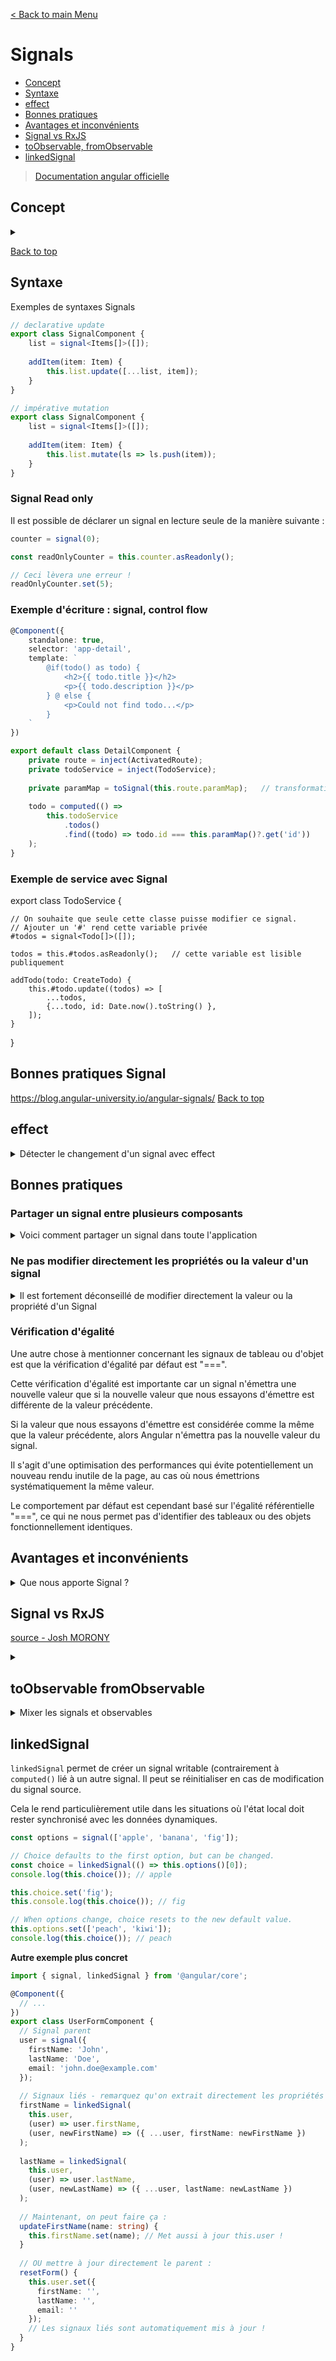 [< Back to main Menu](https://github.com/gsoulie/angular-resources/blob/master/ng-sheet.md)    

# Signals

* [Concept](#concept)
* [Syntaxe](#syntaxe)     
* [effect](#effect)
* [Bonnes pratiques](#bonnes-pratiques)     
* [Avantages et inconvénients](#avantages-et-inconvénients)     
* [Signal vs RxJS](#signal-vs-rxjs)
* [toObservable, fromObservable](#toObservable-fromObservable)
* [linkedSignal](#linkedSignal)     

> [Documentation angular officielle](https://angular.io/guide/signals)     

## Concept 

<details>
	<summary></summary>

> [Top article, Signals in 3 minutes](https://itnext.io/angular-signals-in-3-minutes-7f70f9e125ae)      

Les signaux sont la pierre angulaire de la réactivité dans Solid. Ils contiennent des valeurs qui changent avec le temps ; lorsque vous modifiez la valeur d'un signal, il met automatiquement à jour tout ce qui l'utilise. Un signal est un **wrapper autour d'une valeur simple qui enregistre ce qui dépend de cette valeur et notifie ces dépendants chaque fois que sa valeur change**

**Signals** va très probablement introduire un future dans lequel nous n'aurions **plus besoin de zone.js** ce qui pourrait êrte un gros changement ! D'autre part, l'arrivée de **Signals** devrait grandement faciliter l'apprentissage de la programmation réactive aux débutants sur Angular.

En effet, **Signals** permet le contrôle des changements de manière **plus fine et performante** que **zone.js**. 
Contrairement à zone.js, **Signals ne re-contrôle pas la totalité de l'abre de composants** pour effectuer les changements. Et ce mécanisme pourrait bien améliorer considérablement le mécanisme de change detection d'Angular.

Pour illustration, voici actuellement à quel niveau sont effectué les contrôles de changements sur les frameworks Angular, React et Solid :

* Angular : niveau arborescence de l'application
* React : niveau arborescence composant
* Solid : niveau individuel

Par analogie avec RxJS, **Signals se comporte comme un BehaviourSubject en RxJS**, à la différence qu'il n'a **pas besoin de souscription** pour être notifié des changements de valeur.

Avec **Signals**, les souscriptions sont créées et détruites automatiquement, on n'a pas besoin de s'en pré-occuper.
C'est plus ou moins ce qui se passe avec les pipes async d'ailleurs. A la différence, **Signals** n'a pas besoin d'une souscription pour être utilisé en dehors de la vue

> **A noter** : Pour l'instant, Signals n'est disponible que dans la version **v16.0.0-next.0** d'Angular.

Dans les faits, cela va se traduire par une simplification de la syntaxe du code de gestion de la réactivité, et petit à petit, probablement un remplacement de l'utilisation de RxJS par **Signals** (l'avenir nous le dira).

A moyen terme en tout cas, **Signals** ne va pas remplacer RxJS, les 2 peuvent cohabiter. Il est d'ailleurs possible de convertir un Signals en Observable avec le builtin (en béta pour l'instant) ````fromSignal()```` et inversément convertir un observable en Signal avec ````fromObservable()```` pour donner la possibilité d'avoir accès à la valeur directement dans le template sans avoir à utiliser de pipe async.


Pour illustrer rapidement à quoi ça ressemble, voici un exemple :

*Syntaxe RxJS*

````typescript
@Component({
	selector: 'my-app',
	standalone: true,
	template: `
		<div>Count: {{ count$ | async }}</div>
		<div>Double: {{ double$ | async }}</div>
		<button (click)="changeCount()"></button>
	`
})
export class AppComponent {
	count$ = new BehaviourSubject(0);
	double$ = this.count$.pipe(
		map(count => count * 2)
	)
	
	changeCount() { this.count$.next(5); }
}
````

*Syntaxe Signals*

````typescript
@Component({
	selector: 'my-app',
	standalone: true,
	template: `
		<div>Count: {{ count() }}</div>
		<div>Double: {{ double() }}</div>
		<button (click)="changeCount()"></button>
	`
})
export class AppComponent {
	count = signal(0);
	double = computed(() => this.count() * 2);
	
	changeCount() { this.count.set(5); }
}
````

Ce n'est bien sûr qu'un exemple très basique. Vous trouverez plus d'infos et d'exemples ici :

**Série de vidéos courtes Josh MORONY**

* [Angular is about to get its most IMPORTANT change in a long time...](https://www.youtube.com/watch?v=4FkFmn0LmLI&ab_channel=JoshuaMorony)    
* [Why didn't the Angular team just use RxJS instead of Signals?](https://www.youtube.com/watch?v=iA6iyoantuo&ab_channel=JoshuaMorony)      
* [The end of Angular's "service with a subject" approach?](https://www.youtube.com/watch?v=SVPyr6u3sqU&ab_channel=JoshuaMorony)       
* [Exemple de code](https://github.com/joshuamorony/quicklist-signals/blob/main/src/app/home/home.component.ts)  

[Signals everything you need to know](https://medium.com/@PurpleGreenLemon/angular-and-signals-everything-you-need-to-know-2ff349b6363a)     
[Angular Signals push-pull](https://angularexperts.io/blog/angular-signals-push-pull)      
[Signals In Angular - Is RxJS doomed ?](https://levelup.gitconnected.com/signals-in-angular-is-rxjs-doomed-5b5dac574306)     
https://www.angulararchitects.io/en/aktuelles/angular-signals/      

</details>

[Back to top](#signals)     

## Syntaxe

Exemples de syntaxes Signals

````typescript
// declarative update
export class SignalComponent {
	list = signal<Items[]>([]);
	
	addItem(item: Item) {
		this.list.update([...list, item]);
	}
}

// impérative mutation
export class SignalComponent {
	list = signal<Items[]>([]);
	
	addItem(item: Item) {
		this.list.mutate(ls => ls.push(item));
	}
}
````

### Signal Read only

Il est possible de déclarer un signal en lecture seule de la manière suivante :

````typescript
counter = signal(0);

const readOnlyCounter = this.counter.asReadonly();

// Ceci lèvera une erreur !
readOnlyCounter.set(5);
````


### Exemple d'écriture : signal, control flow

````typescript
@Component({
	standalone: true,
	selector: 'app-detail',
	template: `
		@if(todo() as todo) {
			<h2>{{ todo.title }}</h2>
			<p>{{ todo.description }}</p>
		} @ else {
			<p>Could not find todo...</p>
		}
	`
})

export default class DetailComponent {
	private route = inject(ActivatedRoute);
	private todoService = inject(TodoService);
	
	private paramMap = toSignal(this.route.paramMap);	// transformation de l'observable paramMap en signal
	
	todo = computed(() => 
		this.todoService
			.todos()
			.find((todo) => todo.id === this.paramMap()?.get('id'))
	);
}
````

### Exemple de service avec Signal

export class TodoService {

	// On souhaite que seule cette classe puisse modifier ce signal. 
	// Ajouter un '#' rend cette variable privée
	#todos = signal<Todo[]>([]);
	
	todos = this.#todos.asReadonly();	// cette variable est lisible publiquement
	
	addTodo(todo: CreateTodo) {
		this.#todo.update((todos) => [
			...todos, 
			{...todo, id: Date.now().toString() },
		]);
	}
}

## Bonnes pratiques Signal

https://blog.angular-university.io/angular-signals/
[Back to top](#signals)     

## effect

<details>
	<summary>Détecter le changement d'un signal avec effect</summary>

https://angularexperts.io/blog/angular-signals-push-pull      

Un signal est un wrapper autour d'une valeur, qui est capable d'informer les consommateurs intéressés lorsque cette valeur change. Étant donné que la lecture d'un signal se fait via un getter plutôt que d'accéder à une variable ou à une valeur simple, les signaux sont capables de garder une trace de l'endroit où ils sont lus.

Les signaux **computed** se basent sur la valeur actuelle (la plus récente) des émetteurs référencés s'il est obsolète (une seule fois, même s'il a reçu plusieurs notifications)

Si l'on souhaite uniquement *détecter* le changement de valeur d'un signal, on peut utiliser la fonction **effect()**. Cette dernière doit s'exécuter dans un contexte d'injection (temps du constructeur) car il injecte **DestroyRef** en arrière plan pour fournir un auto-nettoyage. Il est **déclenché** lorsque la valeur des signaux qui sont à l'intérieur du bloc de code sont mises à jour.

**IMPORTANT** Pour traquer le changement de valeur, il faut utiliser le signal dans le ````effect()````. De plus, ce dernier ne se déclenche pas si la valeur observée n'est pas modifiée. 

*exemple 1*

````typescript
//The effect will be re-run whenever any 
// of the signals that it uses changes value.
effect(() => {

  // We just have to use the source signals 
  // somewhere inside this effect
  const currentCount = this.counter();

  const derivedCounter = this.derivedCounter();

  console.log(`current values: ${currentCount} 
    ${derivedCounter}`);

});
````


Dans le code suivant, l'effect est déclenché à l'initialisation et affichera 'Effect runs with : true' :

*Exemple 2*

````typescript
@Component({
  template: `<button (click)="update()">Update</update>`,
})
export class EffectExampleComponent {
  counter = signal(0);

  constructor() {
    const isEven = computed(() => {
      return this.counter() % 2 === 0;
    });

    effect(() => {
      console.log('Effect runs with: ', isEven());
    });
    // logs "Effect runs with: true" when component is initialy rendered
  }

  update() {
    this.counter.update((current) => current + 2); // notice + 2
  }
}
````

Par la suite, un clic que le bouton update ne déclenchera plus le effect car la valeur *computed* ````isEven```` sera toujours égale à sa valeur initiale *true*

* ````mutate```` : mute l'ancienne valeur
* ````update```` : prend en paramètre l'ancienne valeur et fourni une nouvelle valeur
* ````set```` : équivalent à *update*

[Back to top](#signals)    

### Cas très particulier

Il peut arriver dans de rares cas, que l'on ait besoin de modifier un signal depuis le *effect*. Pour se faire, il faut utiliser le paramètre ````allowSignalWrites: true````


````typescript
@Component({...})
export class CounterComponent {
  count = signal(0);

  constructor() {

    effect(() => {
      this.count.set(1);
    },
        {
            allowSignalWrites: true
        });
  }
}
````

</details>

## Bonnes pratiques

### Partager un signal entre plusieurs composants 

<details>
	<summary>Voici comment partager un signal dans toute l'application</summary>

 > Attention, cela implique que le signal peut être modifié de n'importe où, il faut donc être prudent avec cette façon de faire. La meilleure solution est de partager le signal via un service (voir solution plus bas)


*Déclarer le signal dans un fichier externe*

````typescript
// main.ts
import { signal } from "@angular/core";

export const count = signal(0);
````

*Utiliser le signal dans les composants*

````typescript
// app.component.ts
import { Component } from "@angular/core";
import { count } from "./main";

@Component({
  selector: "app",
  template: `
    <div>
      <p>Counter: {{ count() }}</p>
      <button (click)="increment()">Increment from HundredIncrComponent</button>
    </div>
  `,
})
export class HundredIncrComponent {
  count = count;

  increment() {
    this.count.update((value) => value + 100);
  }
}
````

La meilleure solution est de partager le Signal via un **service**

````typescript
@Injectable({
  providedIn: "root",
})
export class CounterService {

  // this is the private writeable signal
  private counterSignal = signal(0);

  // this is the public read-only signal
  readonly counter = this.counterSignal.asReadonly();

  constructor() {
    // inject any dependencies you need here
  }

  // anyone needing to modify the signal 
  // needs to do so in a controlled way
  incrementCounter() {
    this.counterSignal.update((val) => val + 1);
  }
}
````
</details>

### Ne pas modifier directement les propriétés ou la valeur d'un signal

<details>
	<summary>Il est fortement déconseillé de modifier directement la valeur ou la propriété d'un Signal </summary>

 ````typescript
@Component(
    selector: "app",
    template: `
  <h3>List value: {{list()}}</h3>
  <h3>Object title: {{object().title}}</h3>
`)
export class AppComponent {

    list = signal([
        "Hello",
        "World"
    ]);

    object = signal({
       id: 1,
       title: "Angular For Beginners"
    });

    constructor() {
        this.list().push("Again");		
        this.object().title = "overwriting title";
    }
}
````

Modifier directement le Signal sans passer par une fonction ````set()```` ou ````update()```` contourne l'ensemble du système de fonctionnement
de Signal, ce qui peut provoquer des bugs. En effet, modifier directement la propriété ou la valeur d'un signal, ne déclenchera pas la mise à jour
des autres Signaux de type ````computed()```` qui pourrait lui être rattaché.

</details>

### Vérification d'égalité

Une autre chose à mentionner concernant les signaux de tableau ou d'objet est que la vérification d'égalité par défaut est "===".

Cette vérification d'égalité est importante car un signal n'émettra une nouvelle valeur que si la nouvelle valeur que nous essayons d'émettre est différente de la valeur précédente.

Si la valeur que nous essayons d'émettre est considérée comme la même que la valeur précédente, alors Angular n'émettra pas la nouvelle valeur du signal.

Il s'agit d'une optimisation des performances qui évite potentiellement un nouveau rendu inutile de la page, au cas où nous émettrions systématiquement la même valeur.

Le comportement par défaut est cependant basé sur l'égalité référentielle "===", ce qui ne nous permet pas d'identifier des tableaux ou des objets fonctionnellement identiques.

## Avantages et inconvénients

<details>
	<summary>Que nous apporte Signal ?</summary>

 AVANTAGE SIGNALS

* Réactivité fine     
Avec les signaux, les modifications apportées à des propriétés de données spécifiques peuvent déclencher des mises à jour uniquement sur les composants qui en dépendent, plutôt que de mettre à jour l'intégralité de l'arborescence des composants. Cette réactivité fine conduit à une détection des changements plus rapide et plus efficace.


* Utilisation réduite de la mémoire     
Avec les signaux, les composants s'abonnent uniquement aux propriétés de données spécifiques dont ils ont besoin, plutôt que de s'abonner à un magasin ou à un service entier. Cela réduit l'utilisation de la mémoire et améliore les performances.

* Fini les contrôles inutiles      
Avec les signaux, seuls les composants qui dépendent d'une propriété de données spécifique sont avertis lorsque cette propriété change. Cela élimine les vérifications et les mises à jour inutiles, ce qui permet une détection des modifications plus rapide et plus efficace.

* Tout a un inconvénient, quels sont les inconvénients des signaux ?     
Le débogage peut également être plus difficile lors de l'utilisation de signaux dans Angular. La complexité de la programmation réactive et l'utilisation de signaux peuvent rendre difficile le suivi du flux de données et l'identification de la source des bogues.

* Quelques différences       
Les observables sont basés sur le modèle d'observateur, où un producteur envoie des données à un consommateur. En revanche, les signaux utilisent un modèle basé sur l'extraction dans lequel les consommateurs extraient les données d'un producteur.

> Les signaux sont **synchrones** tandis que les observables peuvent être **synchrones** et **asynchrones**

Pendant ce temps, les signaux ont un support intégré pour le suivi des dépendances et une réactivité à grain fin, ce qui les rend particulièrement bien adaptés pour une utilisation dans des frameworks d'interface utilisateur comme Angular. RxJS, d'autre part, est une bibliothèque plus générale pour la programmation réactive en JavaScript. Bien que RxJS puisse être utilisé pour le développement de l'interface utilisateur, il n'a pas le même niveau d'intégration avec Angular que les signaux.

Cela étant dit, les signaux et RxJS ne s'excluent pas mutuellement. En fait, ils peuvent être utilisés ensemble pour créer de puissantes applications réactives. Par exemple, vous pouvez utiliser RxJS pour modéliser des flux asynchrones complexes, puis utiliser des signaux pour déclencher des mises à jour de l'interface utilisateur en fonction des modifications apportées à ces données.

</details>

## Signal vs RxJS

[source - Josh MORONY](https://www.youtube.com/watch?v=iA6iyoantuo&ab_channel=JoshuaMorony)     

<details>
	<summary></summary>

 syntaxe plus claire, concise
signal gère lui-même les souscription, il n'est donc plus nécessaire de se préoccuper d'utiliser les pipe async ou de unsubscribe ses observables
intégrité des valeurs

### Comparaison de syntaxe

````typescript
count = signal(0);

count = new BehaviourSubject(0);
````

dans le template, Signal est appelé comme une fonction

````typescript
template: `
	{{ count() }} <!-- signal -->
	
	{{ count | async }} <!-- BehaviourSubject --> 
	{{ count.getValue() }} <!-- BehaviourSubject --> 
	{{ count.value }} <!-- BehaviourSubject --> 
`
````

````typescript
logValue() {
	console.log(this.count()); // signal
	
	console.log(this.count.value); // BehaviourSubject
}
````

*Valeur calculée*

````typescript
count = signal(0);
doubleCount = computed(() => this.count() * 2);
console.log(this.doubleCount());

//------------------------------------------

count = new BehaviourSubject(0);
doubleCount = this.count.pipe(map((count) => count * 2));
this.doubleCount.subscribe((value) => console.log(value));
// need unsubscribe on destroy !!
````


*Combiner plusieurs valeurs et intégrité des valeurs*
````typescript
valueOne = signal(1);
valueTwo = signal(10);

derived = computed(() => this.valueOne() * this.valueTwo());	// va afficher 10 la première fois, puis 40 après l'appel de changeValues()

changeValues() {
	this.valueOne.set(2);
	this.valueTwo.set(20);
}

//------------------------------------------

valueOne = new behaviourSubject(1);
valueTwo = new behaviourSubject(10);

derived = combineLatest([this.valueOne, this.valueTwo]).pipe(
	map(([one, two]) => one * two)
);	// va afficher 10 la première fois, puis 20 un très court instant à cause du combineLatest, puis 40

changeValues() {
	this.valueOne.next(2);
	this.valueTwo.next(20);
}
````

*Side effect*
````typescript
myService = inject(MyService);

count = this.myService.getCount();
doubleCount = computed(() => this.count() * 2);

constructor() {
	effect(() => {
		console.log('Mise à jour count', this.count());
	})
}

//------------------------------------------

myService = inject(MyService);

count = this.myService
.getCount()
.pipe(
	tap((count) => console.log('Mise à jour count', count))
);

doubleCount = this.count.pipe(map((count) => count * 2));
````

l'````effect()```` est exécuté une fois initialement et il s'exécutera à chaque fois que la valeur d'un signal sera modifiée. Si une valeur est modifiée plusieurs fois avec le même contenu, l'````effect()````
ne sera **pas déclenché** une nouvelle fois

Avec RxJS, si on fait plusieurs pipe async, on déclenche plusieurs fois le effect

````
{{ count | async }}
{{ count | async }}
{{ count | async }}
````
de même que ````{{ doubleCount | async }}```` déclenchera lui aussi l'effect

### Untracked

Il est possible de définir comme **untracked** un signal dans une fonction *effect()* afin de n ce qui aura pour effet de ne pas déclencher l*'effect()* si la-dite valeur est modifiée

````typescript
const counter0 = signal(0);
const counter1 = signal(0);

// Executes when `counter0` changes, not when `counter1` changes:
effect(() => console.log(counter0(), untracked(counter1));

counter0.set(1);
// logs 1 0
counter1.set(1);
// does not log
counter1.set(2);
// does not log
counter1.set(3);
// does not log
counter0.set(2);
// logs 2 3
````
[Back to top](#signals)  

</details>

## toObservable fromObservable

<details>
	<summary>Mixer les signals et observables</summary>

````typescript
@Component({
  selector: 'app-desserts',
  standalone: true,
  imports: [DessertCardComponent, FormsModule, JsonPipe],
  templateUrl: './desserts.component.html',
  styleUrl: './desserts.component.css',
  changeDetection: ChangeDetectionStrategy.OnPush,
})
export class DessertsComponent {
  #dessertService = inject(DessertService);
  #ratingService = inject(RatingService);
  #toastService = inject(ToastService);

  originalName = signal('');
  englishName = signal('Cake');
  loading = signal(false);

  ratings = signal<DessertIdToRatingMap>({});
  ratedDesserts = computed(() => this.toRated(this.desserts(), this.ratings()));

  originalName$ = toObservable(this.originalName);
  englishName$ = toObservable(this.englishName);

  desserts$ = combineLatest({
    originalName: this.originalName$,
    englishName: this.englishName$,
  }).pipe(
    filter((c) => c.originalName.length >= 3 || c.englishName.length >= 3),
    debounceTime(300),
    tap(() => this.loading.set(true)),
    switchMap((c) =>
      this.#dessertService.find(c).pipe(
        catchError((error) => {
          this.#toastService.show('Error loading desserts!');
          console.error(error);
          return of([]);
        }),
      ),
    ),
    tap(() => this.loading.set(false)),
  );

  desserts = toSignal(this.desserts$, {
    initialValue: [],
  });

  […]
}
````
</details>

## linkedSignal
````linkedSignal```` permet de créer un signal writable (contrairement à ````computed()```` lié à un autre signal. Il peut se réinitialiser en cas de modification du signal source.

Cela le rend particulièrement utile dans les situations où l'état local doit rester synchronisé avec les données dynamiques.

 ````typescript
 const options = signal(['apple', 'banana', 'fig']);

// Choice defaults to the first option, but can be changed.
const choice = linkedSignal(() => this.options()[0]);
console.log(this.choice()); // apple

this.choice.set('fig');
this.console.log(this.choice()); // fig

// When options change, choice resets to the new default value.
this.options.set(['peach', 'kiwi']);
console.log(this.choice()); // peach
````


**Autre exemple plus concret**

````typescript
import { signal, linkedSignal } from '@angular/core';

@Component({
  // ...
})
export class UserFormComponent {
  // Signal parent
  user = signal({
    firstName: 'John',
    lastName: 'Doe',
    email: 'john.doe@example.com'
  });
  
  // Signaux liés - remarquez qu'on extrait directement les propriétés !
  firstName = linkedSignal(
    this.user,
    (user) => user.firstName,
    (user, newFirstName) => ({ ...user, firstName: newFirstName })
  );
  
  lastName = linkedSignal(
    this.user,
    (user) => user.lastName,
    (user, newLastName) => ({ ...user, lastName: newLastName })
  );
  
  // Maintenant, on peut faire ça :
  updateFirstName(name: string) {
    this.firstName.set(name); // Met aussi à jour this.user !
  }
  
  // OU mettre à jour directement le parent :
  resetForm() {
    this.user.set({
      firstName: '',
      lastName: '',
      email: ''
    });
    // Les signaux liés sont automatiquement mis à jour !
  }
}
````
